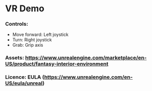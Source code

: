 # VR Demo

### Controls:
- Move forward: Left joystick
- Turn: Right joystick
- Grab: Grip axis

### Assets: https://www.unrealengine.com/marketplace/en-US/product/fantasy-interior-environment

### Licence: EULA (https://www.unrealengine.com/en-US/eula/unreal)
